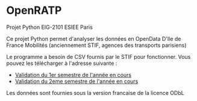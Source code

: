 # OpenRATP
Projet Python EIG-2101 ESIEE Paris


Ce projet Python permet d'analyser les données en OpenData D'Ile de France Mobilités (anciennement STIF, agences des transports parisiens)

Le programme a besoin de CSV fournis par le STIF pour fonctionner. Vous pouvez les télécharger à l'adresse suivante :
* [Validation du 1er semestre de l'année en cours](https://opendata.stif.info/explore/dataset/validations-sur-le-reseau-ferre-nombre-de-validations-par-jour-1er-sem/)
* [Validation du 2eme semestre de l'année en cours](https://opendata.stif.info/explore/dataset/validations-sur-le-reseau-ferre-nombre-de-validations-par-jour-2e-sem/)


Les données sont fournies sous la version francaise de la licence ODbL